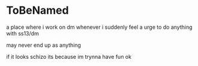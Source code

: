 # ToBeNamed
a place where i work on dm whenever i suddenly feel a urge to do anything with ss13/dm

may never end up as anything

if it looks schizo its because im trynna have fun ok
